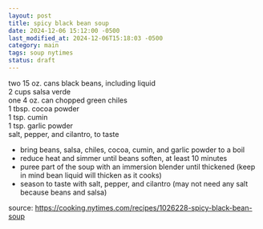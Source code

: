 ```yaml
---
layout: post
title: spicy black bean soup
date: 2024-12-06 15:12:00 -0500
last_modified_at: 2024-12-06T15:18:03 -0500
category: main
tags: soup nytimes
status: draft
---
```


two 15 oz. cans black beans, including liquid  
2 cups salsa verde  
one 4 oz. can chopped green chiles  
1 tbsp. cocoa powder  
1 tsp. cumin  
1 tsp. garlic powder  
salt, pepper, and cilantro, to taste  
* bring beans, salsa, chiles, cocoa, cumin, and garlic powder to a boil
* reduce heat and simmer until beans soften, at least 10 minutes
* puree part of the soup with an immersion blender until thickened (keep in mind bean liquid will
  thicken as it cooks)
* season to taste with salt, pepper, and cilantro (may not need any salt because beans and salsa)

source: <https://cooking.nytimes.com/recipes/1026228-spicy-black-bean-soup>
